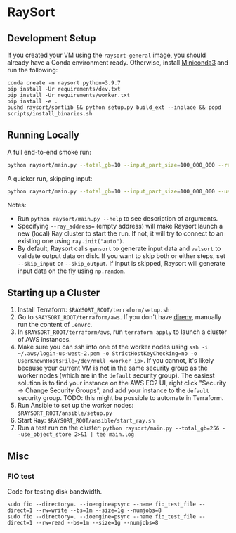 # RaySort

## Development Setup

If you created your VM using the `raysort-general` image, you should already have a Conda environment ready. Otherwise, install [Miniconda3](https://docs.conda.io/en/latest/miniconda.html) and run the following:

```
conda create -n raysort python=3.9.7
pip install -Ur requirements/dev.txt
pip install -Ur requirements/worker.txt
pip install -e .
pushd raysort/sortlib && python setup.py build_ext --inplace && popd
scripts/install_binaries.sh
```

## Running Locally

A full end-to-end smoke run:

```bash
python raysort/main.py --total_gb=10 --input_part_size=100_000_000 --ray_address= 2>&1 | tee local.log
```

A quicker run, skipping input:

```bash
python raysort/main.py --total_gb=10 --input_part_size=100_000_000 --use_object_store --skip_input --sort --ray_address= 2>&1 | tee local.log
```

Notes:
* Run `python raysort/main.py --help` to see description of arguments.
* Specifying `--ray_address=` (empty address) will make Raysort launch a new (local) Ray cluster to start the run. If not, it will try to connect to an existing one using `ray.init("auto")`.
* By default, Raysort calls `gensort` to generate input data and `valsort` to validate output data on disk. If you want to skip both or either steps, set `--skip_input` or `--skip_output`. If input is skipped, Raysort will generate input data on the fly using `np.random`.

## Starting up a Cluster

1. Install Terraform: `$RAYSORT_ROOT/terraform/setup.sh`
2. Go to `$RAYSORT_ROOT/terraform/aws`. If you don't have [direnv](https://direnv.net/), manually run the content of `.envrc`.
3. In `$RAYSORT_ROOT/terraform/aws`, run `terraform apply` to launch a cluster of AWS instances.
4. Make sure you can ssh into one of the worker nodes using `ssh -i ~/.aws/login-us-west-2.pem -o StrictHostKeyChecking=no -o UserKnownHostsFile=/dev/null <worker_ip>`. If you cannot, it's likely because your current VM is not in the same security group as the worker nodes (which are in the `default` security group). The easiest solution is to find your instance on the AWS EC2 UI, right click "Security -> Change Security Groups", and add your instance to the `default` security group. TODO: this might be possible to automate in Terraform.
5. Run Ansible to set up the worker nodes: `$RAYSORT_ROOT/ansible/setup.py`
6. Start Ray: `$RAYSORT_ROOT/ansible/start_ray.sh`
7. Run a test run on the cluster: `python raysort/main.py --total_gb=256 --use_object_store 2>&1 | tee main.log`


## Misc

### FIO test

Code for testing disk bandwidth.

```
sudo fio --directory=. --ioengine=psync --name fio_test_file --direct=1 --rw=write --bs=1m --size=1g --numjobs=8
sudo fio --directory=. --ioengine=psync --name fio_test_file --direct=1 --rw=read --bs=1m --size=1g --numjobs=8
```
